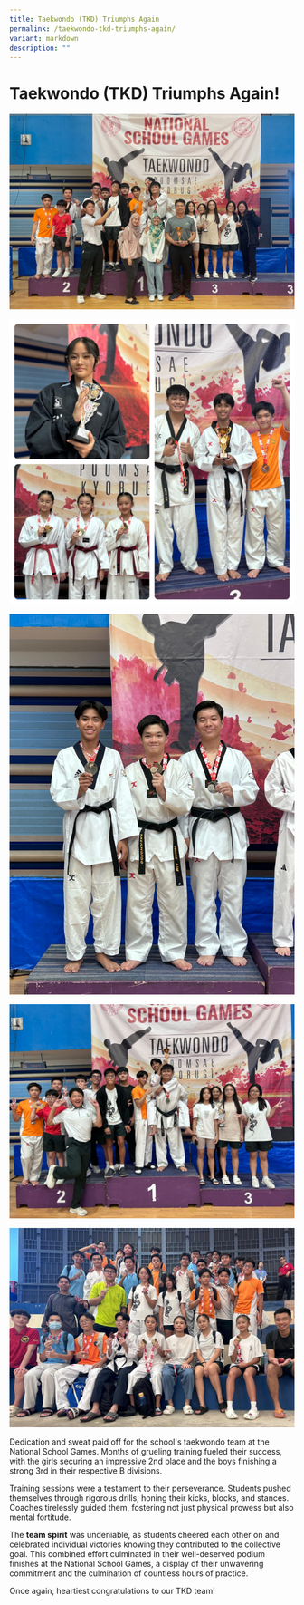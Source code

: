 ```yaml
---
title: Taekwondo (TKD) Triumphs Again
permalink: /taekwondo-tkd-triumphs-again/
variant: markdown
description: ""
---
```

# **Taekwondo (TKD) Triumphs Again!**

![](/images/TKDaward2.jpg)

![](/images/TKDaward3.jpg)

![](/images/TKDaward6.jpg)

![](/images/TKDaward4.jpg)

![](/images/TKDaward5.jpg)

Dedication and sweat paid off for the school's taekwondo team at the National School Games. Months of grueling training fueled their success, with the girls securing an impressive 2nd place and the boys finishing a strong 3rd in their respective B divisions. 

Training sessions were a testament to their perseverance. Students pushed themselves through rigorous drills, honing their kicks, blocks, and stances. Coaches tirelessly guided them, fostering not just physical prowess but also mental fortitude. 

The **team spirit** was undeniable, as students cheered each other on and celebrated individual victories knowing they contributed to the collective goal. This combined effort culminated in their well-deserved podium finishes at the National School Games, a display of their unwavering commitment and the culmination of countless hours of practice.

Once again, heartiest congratulations to our TKD team!